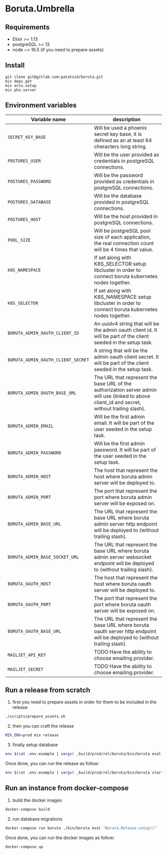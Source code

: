 # Boruta.Umbrella

## Requirements
- Elixir >= 1.13
- postgreSQL >= 13
- node ~> 16.5 (if you need to prepare assets)

## Install
```
git clone git@gitlab.com:patatoid/boruta.git
mix deps.get
mix ecto.setup
mix phx.server
```

## Environment variables

| Variable name                      | description         |
| ---------------------------------- | ------------------- |
| `SECRET_KEY_BASE`                  | Will be used a phoenix secret key base, it is defined as an at least 64 cheracters long string. |
| `POSTGRES_USER`                    | Will be the user provided as credentials in postgreSQL connections. |
| `POSTGRES_PASSWORD`                | Will be the password provided as credentials in postgreSQL connections. |
| `POSTGRES_DATABASE`                | Will be the database provided in postgreSQL connections. |
| `POSTGRES_HOST`                    | Will be the host provided in postgreSQL connections. |
| `POOL_SIZE`                        | Will be postgreSQL pool size of each application, the real connection count will be 4 times that value. |
| `K8S_NAMESPACE`                    | If set along with K8S_SELECTOR setup libcluster in order to connect boruta kubernetes nodes together. |
| `K8S_SELECTOR`                     | If set along with K8S_NAMESPACE setup libcluster in order to connect boruta kubernetes nodes together. |
| `BORUTA_ADMIN_OAUTH_CLIENT_ID`     | An uuidv4 string that will be the admin oauth client id. It will be part of the client seeded in the setup task. |
| `BORUTA_ADMIN_OAUTH_CLIENT_SECRET` | A string that will be the admin oauth client secret. It will be part of the client seeded in the setup task. |
| `BORUTA_ADMIN_OAUTH_BASE_URL`      | The URL that represent the base URL of the authorization server admin will use (linked to above client_id and secret, without trailing slash). |
| `BORUTA_ADMIN_EMAIL`               | Will be the first admin email. It will be part of the user seeded in the setup task. |
| `BORUTA_ADMIN_PASSWORD`            | Will be the first admin password. It will be part of the user seeded in the setup task. |
| `BORUTA_ADMIN_HOST`                | The host that represent the host where boruta admin server will be deployed to. |
| `BORUTA_ADMIN_PORT`                | The port that represent the port where boruta admin server will be exposed on. |
| `BORUTA_ADMIN_BASE_URL`            | The URL that represent the base URL where boruta admin server http endpoint will be deployed to (without trailing slash). |
| `BORUTA_ADMIN_BASE_SOCKET_URL`     | The URL that represent the base URL where boruta admin server websocket endpoint will be deployed to (without trailing slash). |
| `BORUTA_OAUTH_HOST`                | The host that represent the host where boruta oauth server will be deployed to. |
| `BORUTA_OAUTH_PORT`                | The port that represent the port where boruta oauth server will be exposed on. |
| `BORUTA_OAUTH_BASE_URL`            | The URL that represent the base URL where boruta oauth server http endpoint will be deployed to (without trailing slash). |
| `MAILJET_API_KEY`                  | TODO Have the ability to choose emailing provider. |
| `MAILJET_SECRET`                   | TODO Have the ability to choose emailing provider. |

## Run a release from scratch

1. first you need to prepare assets in order for them to be included in the release

```bash
./scripts/prepare_assets.sh
```

2. then you can craft the release

```bash
MIX_ENV=prod mix release
```

3. finally setup database

```bash
env $(cat .env.example | xargs) _build/prod/rel/boruta/bin/boruta eval "Boruta.Release.setup()"
```

Once done, you can run the release as follow:

```bash
env $(cat .env.example | xargs) _build/prod/rel/boruta/bin/boruta start
```

## Run an instance from docker-compose

1. build the docker images

```bash
docker-compose build
```

2. run database migrations

```bash
docker-compose run boruta ./bin/boruta eval "Boruta.Release.setup()"
```

Once done, you can run the docker images as follow:

```bash
docker-compose up
```
